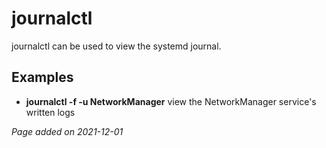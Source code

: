 # journalctl
journalctl can be used to view the systemd journal.

## Examples
- **journalctl -f -u NetworkManager** view the NetworkManager service's written
logs

*Page added on 2021-12-01*

